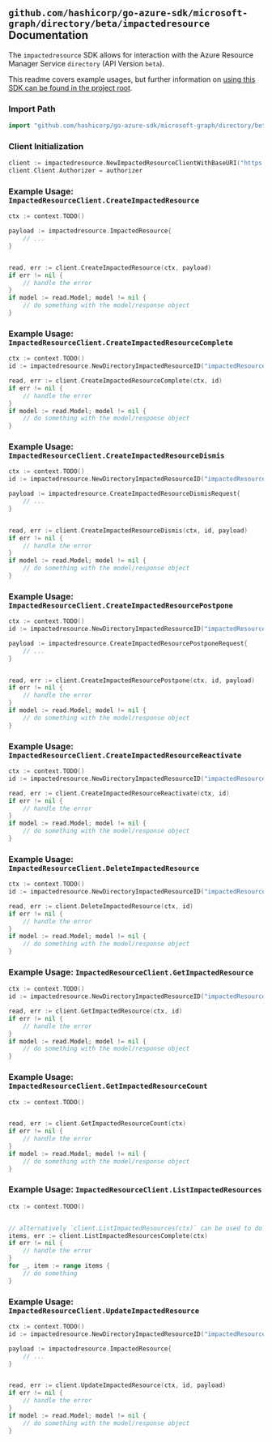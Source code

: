 
## `github.com/hashicorp/go-azure-sdk/microsoft-graph/directory/beta/impactedresource` Documentation

The `impactedresource` SDK allows for interaction with the Azure Resource Manager Service `directory` (API Version `beta`).

This readme covers example usages, but further information on [using this SDK can be found in the project root](https://github.com/hashicorp/go-azure-sdk/tree/main/docs).

### Import Path

```go
import "github.com/hashicorp/go-azure-sdk/microsoft-graph/directory/beta/impactedresource"
```


### Client Initialization

```go
client := impactedresource.NewImpactedResourceClientWithBaseURI("https://management.azure.com")
client.Client.Authorizer = authorizer
```


### Example Usage: `ImpactedResourceClient.CreateImpactedResource`

```go
ctx := context.TODO()

payload := impactedresource.ImpactedResource{
	// ...
}


read, err := client.CreateImpactedResource(ctx, payload)
if err != nil {
	// handle the error
}
if model := read.Model; model != nil {
	// do something with the model/response object
}
```


### Example Usage: `ImpactedResourceClient.CreateImpactedResourceComplete`

```go
ctx := context.TODO()
id := impactedresource.NewDirectoryImpactedResourceID("impactedResourceIdValue")

read, err := client.CreateImpactedResourceComplete(ctx, id)
if err != nil {
	// handle the error
}
if model := read.Model; model != nil {
	// do something with the model/response object
}
```


### Example Usage: `ImpactedResourceClient.CreateImpactedResourceDismis`

```go
ctx := context.TODO()
id := impactedresource.NewDirectoryImpactedResourceID("impactedResourceIdValue")

payload := impactedresource.CreateImpactedResourceDismisRequest{
	// ...
}


read, err := client.CreateImpactedResourceDismis(ctx, id, payload)
if err != nil {
	// handle the error
}
if model := read.Model; model != nil {
	// do something with the model/response object
}
```


### Example Usage: `ImpactedResourceClient.CreateImpactedResourcePostpone`

```go
ctx := context.TODO()
id := impactedresource.NewDirectoryImpactedResourceID("impactedResourceIdValue")

payload := impactedresource.CreateImpactedResourcePostponeRequest{
	// ...
}


read, err := client.CreateImpactedResourcePostpone(ctx, id, payload)
if err != nil {
	// handle the error
}
if model := read.Model; model != nil {
	// do something with the model/response object
}
```


### Example Usage: `ImpactedResourceClient.CreateImpactedResourceReactivate`

```go
ctx := context.TODO()
id := impactedresource.NewDirectoryImpactedResourceID("impactedResourceIdValue")

read, err := client.CreateImpactedResourceReactivate(ctx, id)
if err != nil {
	// handle the error
}
if model := read.Model; model != nil {
	// do something with the model/response object
}
```


### Example Usage: `ImpactedResourceClient.DeleteImpactedResource`

```go
ctx := context.TODO()
id := impactedresource.NewDirectoryImpactedResourceID("impactedResourceIdValue")

read, err := client.DeleteImpactedResource(ctx, id)
if err != nil {
	// handle the error
}
if model := read.Model; model != nil {
	// do something with the model/response object
}
```


### Example Usage: `ImpactedResourceClient.GetImpactedResource`

```go
ctx := context.TODO()
id := impactedresource.NewDirectoryImpactedResourceID("impactedResourceIdValue")

read, err := client.GetImpactedResource(ctx, id)
if err != nil {
	// handle the error
}
if model := read.Model; model != nil {
	// do something with the model/response object
}
```


### Example Usage: `ImpactedResourceClient.GetImpactedResourceCount`

```go
ctx := context.TODO()


read, err := client.GetImpactedResourceCount(ctx)
if err != nil {
	// handle the error
}
if model := read.Model; model != nil {
	// do something with the model/response object
}
```


### Example Usage: `ImpactedResourceClient.ListImpactedResources`

```go
ctx := context.TODO()


// alternatively `client.ListImpactedResources(ctx)` can be used to do batched pagination
items, err := client.ListImpactedResourcesComplete(ctx)
if err != nil {
	// handle the error
}
for _, item := range items {
	// do something
}
```


### Example Usage: `ImpactedResourceClient.UpdateImpactedResource`

```go
ctx := context.TODO()
id := impactedresource.NewDirectoryImpactedResourceID("impactedResourceIdValue")

payload := impactedresource.ImpactedResource{
	// ...
}


read, err := client.UpdateImpactedResource(ctx, id, payload)
if err != nil {
	// handle the error
}
if model := read.Model; model != nil {
	// do something with the model/response object
}
```
